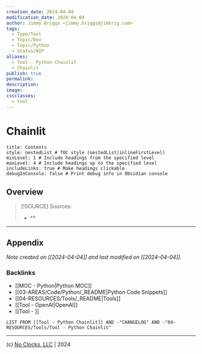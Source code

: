 ```yaml
---
creation_date: 2024-04-04
modification_date: 2024-04-04
author: Jimmy Briggs <jimmy.briggs@jimbrig.com>
tags:
  - Type/Tool
  - Topic/Dev
  - Topic/Python
  - Status/WIP
aliases:
  - Tool - Python Chainlit
  - Chainlit
publish: true
permalink:
description:
image:
cssclasses:
  - tool
---
```


# Chainlit

```table-of-contents
title: Contents 
style: nestedList # TOC style (nestedList|inlineFirstLevel)
minLevel: 1 # Include headings from the specified level
maxLevel: 4 # Include headings up to the specified level
includeLinks: true # Make headings clickable
debugInConsole: false # Print debug info in Obsidian console
```

## Overview

> [!SOURCE] Sources:
> - **

***

## Appendix

*Note created on [[2024-04-04]] and last modified on [[2024-04-04]].*

### Backlinks

- [[MOC - Python|Python MOC]]
- [[03-AREAS/Code/Python/_README|Python Code Snippets]]
- [[04-RESOURCES/Tools/_README|Tools]]
- [[Tool - OpenAI|OpenAI]]
- [[Tool - ]]

```dataview
LIST FROM [[Tool - Python Chainlit]] AND -"CHANGELOG" AND -"04-RESOURCES/Tools/Tool - Python Chainlit"
```

***

(c) [No Clocks, LLC](https://github.com/noclocks) | 2024